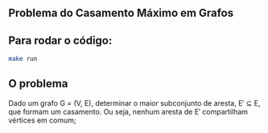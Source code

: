 ## Problema do Casamento Máximo em Grafos

## Para rodar o código:
```bash
make run
```

## O problema

Dado um grafo G = (V, E), determinar o maior subconjunto de aresta, E′ ⊆ E,
que formam um casamento. Ou seja, nenhum aresta de E′
compartilham vértices
em comum;